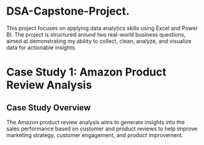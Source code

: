 # DSA-Capstone-Project.
This project focuses on applying data analytics skills using Excel and Power BI.  The project is structured around two real-world business questions, aimed at demonstrating my ability to collect, clean, analyze, and visualize data for actionable insights.
# Case Study 1: Amazon Product Review Analysis 
## Case Study Overview
The Amazon product review analysis aims to generate insights into the sales performance based on customer and product reviews to help improve marketing strategy, customer engagement, and product improvement.
